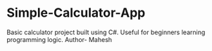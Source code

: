 # Simple-Calculator-App
Basic calculator project built using C#. Useful for beginners learning programming logic.
Author- Mahesh
